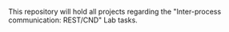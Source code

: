This repository will hold all projects regarding the "Inter-process communication: REST/CND" Lab tasks.

